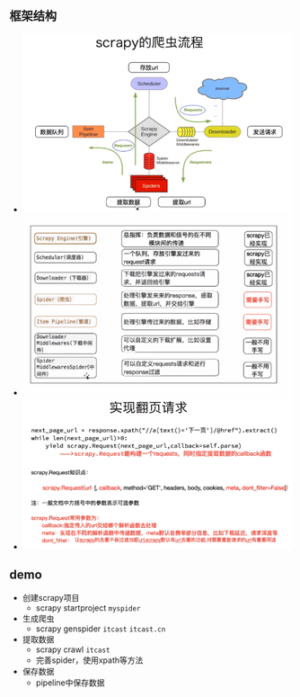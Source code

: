 ## 框架结构
- ![框架](./pics/2020-08-02_011818.png)
- ![需要实现的部分](./pics/2020-08-02_011855.png)
- ![翻页请求](./pics/2020-08-02_141608.png)

## demo
- 创建scrapy项目
    - scrapy startproject `myspider`
- 生成爬虫
    - scrapy genspider `itcast` `itcast.cn`
- 提取数据
    - scrapy crawl `itcast`
    - 完善spider，使用xpath等方法
- 保存数据
    - pipeline中保存数据